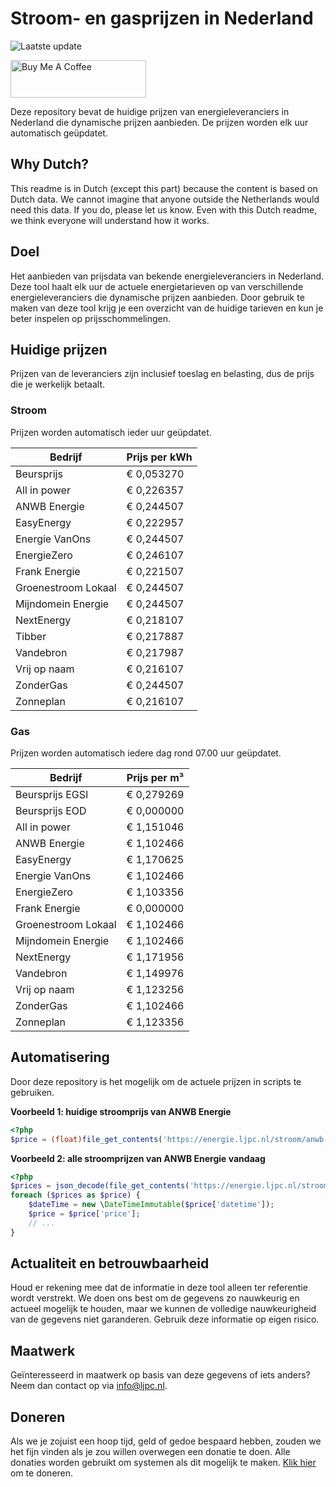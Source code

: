 # Stroom- en gasprijzen in Nederland

![Laatste update](https://img.shields.io/badge/laatste%20update-2024--01--21%2023%3A00%20CET-brightgreen)

<a href="https://www.buymeacoffee.com/Lars-" target="_blank"><img src="https://cdn.buymeacoffee.com/buttons/v2/default-orange.png" alt="Buy Me A Coffee" height="60" style="height: 60px !important;width: 217px !important;" ></a>

Deze repository bevat de huidige prijzen van energieleveranciers in Nederland die dynamische prijzen aanbieden. De prijzen worden elk uur automatisch geüpdatet.

## Why Dutch?

This readme is in Dutch (except this part) because the content is based on Dutch data. We cannot imagine that anyone outside the Netherlands would need this data. If you do, please let us know. Even with this Dutch readme, we think
everyone will understand how it works.

## Doel

Het aanbieden van prijsdata van bekende energieleveranciers in Nederland. Deze tool haalt elk uur de actuele energietarieven op van verschillende energieleveranciers die dynamische prijzen aanbieden. Door gebruik te maken van deze tool
krijg je een overzicht van de huidige tarieven en kun je beter inspelen op prijsschommelingen.

## Huidige prijzen

Prijzen van de leveranciers zijn inclusief toeslag en belasting, dus de prijs die je werkelijk betaalt.

### Stroom

Prijzen worden automatisch ieder uur geüpdatet.

 Bedrijf | Prijs per kWh 
---------|---------------
Beursprijs | € 0,053270
All in power | € 0,226357
ANWB Energie | € 0,244507
EasyEnergy | € 0,222957
Energie VanOns | € 0,244507
EnergieZero | € 0,246107
Frank Energie | € 0,221507
Groenestroom Lokaal | € 0,244507
Mijndomein Energie | € 0,244507
NextEnergy | € 0,218107
Tibber | € 0,217887
Vandebron | € 0,217987
Vrij op naam | € 0,216107
ZonderGas | € 0,244507
Zonneplan | € 0,216107


### Gas

Prijzen worden automatisch iedere dag rond 07.00 uur geüpdatet.

 Bedrijf | Prijs per m³ 
---------|--------------
Beursprijs EGSI | € 0,279269
Beursprijs EOD | € 0,000000
All in power | € 1,151046
ANWB Energie | € 1,102466
EasyEnergy | € 1,170625
Energie VanOns | € 1,102466
EnergieZero | € 1,103356
Frank Energie | € 0,000000
Groenestroom Lokaal | € 1,102466
Mijndomein Energie | € 1,102466
NextEnergy | € 1,171956
Vandebron | € 1,149976
Vrij op naam | € 1,123256
ZonderGas | € 1,102466
Zonneplan | € 1,123356


## Automatisering

Door deze repository is het mogelijk om de actuele prijzen in scripts te gebruiken.

**Voorbeeld 1: huidige stroomprijs van ANWB Energie**

```php
<?php
$price = (float)file_get_contents('https://energie.ljpc.nl/stroom/anwb-energie-nu.txt');

```

**Voorbeeld 2: alle stroomprijzen van ANWB Energie vandaag**

```php
<?php
$prices = json_decode(file_get_contents('https://energie.ljpc.nl/stroom/all-in-power-vandaag.json'),true);
foreach ($prices as $price) {
    $dateTime = new \DateTimeImmutable($price['datetime']);
    $price = $price['price'];
    // ...
}
```

## Actualiteit en betrouwbaarheid

Houd er rekening mee dat de informatie in deze tool alleen ter referentie wordt verstrekt. We doen ons best om de gegevens zo nauwkeurig en actueel mogelijk te houden, maar we kunnen de volledige nauwkeurigheid van de gegevens niet
garanderen. Gebruik deze informatie op eigen risico.

## Maatwerk

Geïnteresseerd in maatwerk op basis van deze gegevens of iets anders? Neem dan contact op
via [info@ljpc.nl](mailto:info@ljpc.nl?subject=Energie%20prijzen).

## Doneren

Als we je zojuist een hoop tijd, geld of gedoe bespaard hebben, zouden we het fijn vinden als je zou willen overwegen een
donatie te doen. Alle donaties worden gebruikt om systemen als dit mogelijk te
maken. [Klik hier](https://www.buymeacoffee.com/Lars-) om te doneren.
